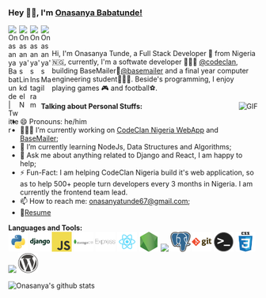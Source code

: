 ### Hey 👋🏽, I'm [Onasanya Babatunde!](https://onasanyatunde.codes) 

<a href="https://twitter.com/simply_rammy">
  <img align="left" alt="Onasanya Babatunde | Twitter" width="22px" src="https://cdn.jsdelivr.net/npm/simple-icons@v3/icons/twitter.svg" />
</a>
<a href="https://www.linkedin.com/in/onasanya-tunde/">
  <img align="left" alt="Onasanya's LinkdeIN" width="22px" src="https://cdn.jsdelivr.net/npm/simple-icons@v3/icons/linkedin.svg" />
</a>
<a href="https://www.instagram.com/simply_rammy/">
  <img align="left" alt="Onasanya's Instagram" width="22px" src="https://cdn.jsdelivr.net/npm/simple-icons@v3/icons/instagram.svg" />
</a>
<a href="https://mailto:onasanyatunde67@gmail.com">
  <img align="left" alt="Onasanya's Mail" width="22px" src="https://cdn.jsdelivr.net/npm/simple-icons@v3/icons/gmail.svg" />
</a>

<br />
<br />

Hi, I'm Onasanya Tunde, a Full Stack Developer 🚀 from Nigeria 🇳🇬, currently, I'm a softwate developer 🙍🏽‍♂️ [@codeclan](https://github.com/codeclannigeria), building BaseMailer📨[@basemailer](https://github.com/Basemailer) and a final year computer engineering student👨🏽‍🎓. Beside's programming, I enjoy playing games 🎮 and football⚽.

  <img align="right" alt="GIF" src="https://media.giphy.com/media/TilmLMmWrRYYHjLfub/giphy.gif" />
  
**Talking about Personal Stuffs:**
- 😄 Pronouns: he/him
- 👨🏽‍💻 I’m currently working on [CodeClan Nigeria WebApp](https://github.com/codeclannigeria/codeclannigeria-frontend) and [BaseMailer](https://github.com/Basemailer);
- 🌱 I’m currently learning NodeJs, Data Structures and Algorithms; 
- 💬 Ask me about anything related to Django and React, I am happy to help;
- ⚡️ Fun-Fact: I am helping CodeClan Nigeria build it's web application, so as to help 500+ people turn developers every 3 months in Nigeria. I am currently the frontend team lead.
- 📫 How to reach me: onasanyatunde67@gmail.com;
- 📝[Resume](https://docs.google.com/document/d/1dyhpzGgPyFgevUEkWcRt1WAERnDHURwNT057coHlfN0/edit)

**Languages and Tools:**  
<code><img height="40" src="https://raw.githubusercontent.com/github/explore/80688e429a7d4ef2fca1e82350fe8e3517d3494d/topics/python/python.png"></code>
<code><img height="40" src="https://raw.githubusercontent.com/github/explore/80688e429a7d4ef2fca1e82350fe8e3517d3494d/topics/django/django.png"></code>
<code><img height="40" src="https://raw.githubusercontent.com/github/explore/80688e429a7d4ef2fca1e82350fe8e3517d3494d/topics/javascript/javascript.png"></code>
<code><img height="40" src="https://raw.githubusercontent.com/github/explore/80688e429a7d4ef2fca1e82350fe8e3517d3494d/topics/mongodb/mongodb.png"></code>
<code><img height="40" src="https://raw.githubusercontent.com/github/explore/80688e429a7d4ef2fca1e82350fe8e3517d3494d/topics/express/express.png"></code>
<code><img height="40" src="https://raw.githubusercontent.com/github/explore/80688e429a7d4ef2fca1e82350fe8e3517d3494d/topics/react/react.png"></code>
<code><img height="40" src="https://raw.githubusercontent.com/github/explore/80688e429a7d4ef2fca1e82350fe8e3517d3494d/topics/nodejs/nodejs.png"></code>
<code><img height="40" src="https://camo.githubusercontent.com/55ddd36a30f28a10ed8f518c7e73005d991584f8/687474703a2f2f7265732e636c6f7564696e6172792e636f6d2f756e69636f646576656c6f7065722f696d6167652f75706c6f61642f76313532343737363736342f6e6578742d6a736c6f676f2e737667"></code>
<code><img height="40" src="https://raw.githubusercontent.com/github/explore/80688e429a7d4ef2fca1e82350fe8e3517d3494d/topics/postgresql/postgresql.png"></code>
<code><img height="40" src="https://raw.githubusercontent.com/github/explore/80688e429a7d4ef2fca1e82350fe8e3517d3494d/topics/git/git.png"></code>
<code><img height="40" src="https://raw.githubusercontent.com/github/explore/80688e429a7d4ef2fca1e82350fe8e3517d3494d/topics/terminal/terminal.png"></code>
<code><img height="40" src="https://raw.githubusercontent.com/github/explore/80688e429a7d4ef2fca1e82350fe8e3517d3494d/topics/css/css.png"></code>
<code><img height="40" src="https://camo.githubusercontent.com/87d7034892fd41dc88f3606bb44b853f87cd2c51/68747470733a2f2f7265666163746f72696e6775692e6e7963332e63646e2e6469676974616c6f6365616e7370616365732e636f6d2f7461696c77696e642d6c6f676f2e737667"></code>
<code><img height="40" src="https://raw.githubusercontent.com/github/explore/80688e429a7d4ef2fca1e82350fe8e3517d3494d/topics/wordpress/wordpress.png"></code>





![Onasanya's github stats](https://github-readme-stats.vercel.app/api?username=rammyblog&show_icons=true&hide_border=true)

